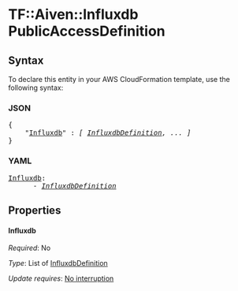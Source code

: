 # TF::Aiven::Influxdb PublicAccessDefinition

## Syntax

To declare this entity in your AWS CloudFormation template, use the following syntax:

### JSON

<pre>
{
    "<a href="#influxdb" title="Influxdb">Influxdb</a>" : <i>[ <a href="influxdbdefinition.md">InfluxdbDefinition</a>, ... ]</i>
}
</pre>

### YAML

<pre>
<a href="#influxdb" title="Influxdb">Influxdb</a>: <i>
      - <a href="influxdbdefinition.md">InfluxdbDefinition</a></i>
</pre>

## Properties

#### Influxdb

_Required_: No

_Type_: List of <a href="influxdbdefinition.md">InfluxdbDefinition</a>

_Update requires_: [No interruption](https://docs.aws.amazon.com/AWSCloudFormation/latest/UserGuide/using-cfn-updating-stacks-update-behaviors.html#update-no-interrupt)

